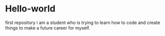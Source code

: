 # Hello-world
first repository
i am a student who is trying to learn how to code and create things to make a future career for myself.

